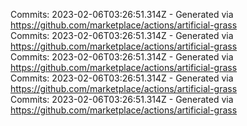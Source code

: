 Commits: 2023-02-06T03:26:51.314Z - Generated via https://github.com/marketplace/actions/artificial-grass
<br>
Commits: 2023-02-06T03:26:51.314Z - Generated via https://github.com/marketplace/actions/artificial-grass
<br>
Commits: 2023-02-06T03:26:51.314Z - Generated via https://github.com/marketplace/actions/artificial-grass
<br>
Commits: 2023-02-06T03:26:51.314Z - Generated via https://github.com/marketplace/actions/artificial-grass
<br>
Commits: 2023-02-06T03:26:51.314Z - Generated via https://github.com/marketplace/actions/artificial-grass
<br>

